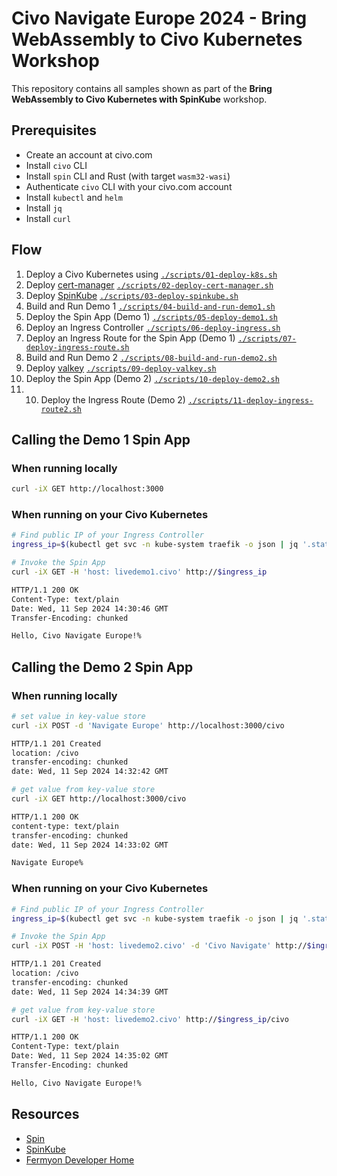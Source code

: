 # Civo Navigate Europe 2024 - Bring WebAssembly to Civo Kubernetes Workshop


This repository contains all samples shown as part of the **Bring WebAssembly to Civo Kubernetes with SpinKube** workshop.

## Prerequisites

- Create an account at civo.com
- Install `civo` CLI
- Install `spin` CLI and Rust (with target `wasm32-wasi`)
- Authenticate `civo` CLI with your civo.com account
- Install `kubectl` and `helm`
- Install `jq`
- Install `curl`

## Flow

1. Deploy a Civo Kubernetes using [`./scripts/01-deploy-k8s.sh`](./scripts/01-deploy-k8s.sh)
2. Deploy [cert-manager](https://cert-manager.io) [`./scripts/02-deploy-cert-manager.sh`](./scripts/02-deploy-cert-manager.sh)
3. Deploy [SpinKube](https://spinkube.dev) [`./scripts/03-deploy-spinkube.sh`](./scripts/03-deploy-spinkube.sh)
4. Build and Run Demo 1 [`./scripts/04-build-and-run-demo1.sh`](./scripts/04-build-and-run-demo1.sh)
5. Deploy the Spin App (Demo 1) [`./scripts/05-deploy-demo1.sh`](./scripts/05-deploy-demo1.sh)
6. Deploy an Ingress Controller [`./scripts/06-deploy-ingress.sh`](./scripts/06-deploy-ingress.sh)
7. Deploy an Ingress Route for the Spin App (Demo 1) [`./scripts/07-deploy-ingress-route.sh`](./scripts/07-deploy-ingress-route.sh)
8. Build and Run Demo 2 [`./scripts/08-build-and-run-demo2.sh`](./scripts/08-build-and-run-demo2.sh)
9. Deploy [valkey](https://valkey.io) [`./scripts/09-deploy-valkey.sh`](./scripts/09-deploy-valkey.sh)
10. Deploy the Spin App (Demo 2) [`./scripts/10-deploy-demo2.sh`](./scripts/10-deploy-demo2.sh)
11. 10. Deploy the Ingress Route (Demo 2) [`./scripts/11-deploy-ingress-route2.sh`](./scripts/11-deploy-ingress-route2.sh)


## Calling the Demo 1 Spin App

### When running locally

```bash
curl -iX GET http://localhost:3000
```

### When running on your Civo Kubernetes

```bash
# Find public IP of your Ingress Controller
ingress_ip=$(kubectl get svc -n kube-system traefik -o json | jq '.status.loadBalancer.ingress[0].ip' -r)

# Invoke the Spin App
curl -iX GET -H 'host: livedemo1.civo' http://$ingress_ip

HTTP/1.1 200 OK
Content-Type: text/plain
Date: Wed, 11 Sep 2024 14:30:46 GMT
Transfer-Encoding: chunked

Hello, Civo Navigate Europe!%
```

## Calling the Demo 2 Spin App

### When running locally

```bash
# set value in key-value store
curl -iX POST -d 'Navigate Europe' http://localhost:3000/civo

HTTP/1.1 201 Created
location: /civo
transfer-encoding: chunked
date: Wed, 11 Sep 2024 14:32:42 GMT

# get value from key-value store
curl -iX GET http://localhost:3000/civo

HTTP/1.1 200 OK
content-type: text/plain
transfer-encoding: chunked
date: Wed, 11 Sep 2024 14:33:02 GMT

Navigate Europe%
```

### When running on your Civo Kubernetes

```bash
# Find public IP of your Ingress Controller
ingress_ip=$(kubectl get svc -n kube-system traefik -o json | jq '.status.loadBalancer.ingress[0].ip' -r)

# Invoke the Spin App
curl -iX POST -H 'host: livedemo2.civo' -d 'Civo Navigate' http://$ingress_ip/civo

HTTP/1.1 201 Created
location: /civo
transfer-encoding: chunked
date: Wed, 11 Sep 2024 14:34:39 GMT

# get value from key-value store
curl -iX GET -H 'host: livedemo2.civo' http://$ingress_ip/civo

HTTP/1.1 200 OK
Content-Type: text/plain
Date: Wed, 11 Sep 2024 14:35:02 GMT
Transfer-Encoding: chunked

Hello, Civo Navigate Europe!%
```

## Resources

- [Spin](https://github.com/fermyon/spin)
- [SpinKube](https://spinkube.dev)
- [Fermyon Developer Home](https://developer.fermyon.com/)
